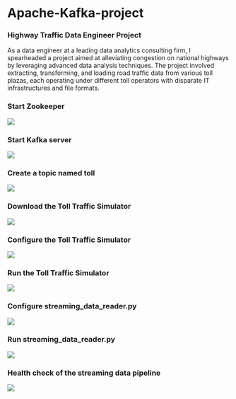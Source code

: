 # Apache-Kafka-project
### Highway Traffic Data Engineer Project

As a data engineer at a leading data analytics consulting firm, I spearheaded a project aimed at alleviating congestion on national highways by leveraging advanced data analysis techniques. The project involved extracting, transforming, and loading road traffic data from various toll plazas, each operating under different toll operators with disparate IT infrastructures and file formats.

### Start Zookeeper
<div>
<img src="https://raw.githubusercontent.com/OsamaELsohafy/Apache-Kafka-project/main/images/start_zookeeper.png" />
</div>

### Start Kafka server
<div>
<img src="https://raw.githubusercontent.com/OsamaELsohafy/Apache-Kafka-project/main/images/start_kafka.png" />
</div>

### Create a topic named toll 
<div>
<img src="https://github.com/OsamaELsohafy/Apache-Kafka-project/blob/main/images/create_toll_topic.png?raw=true" />
</div>

###  Download the Toll Traffic Simulator 
<div>
<img src="https://github.com/OsamaELsohafy/Apache-Kafka-project/blob/main/images/download_simulator.png?raw=true" />
</div>

### Configure the Toll Traffic Simulator
<div>
<img src="https://github.com/OsamaELsohafy/Apache-Kafka-project/blob/main/images/configure_simulator.png?raw=true" />
</div>

###  Run the Toll Traffic Simulator
<div>
<img src="https://github.com/OsamaELsohafy/Apache-Kafka-project/blob/main/images/simulator_output.png?raw=true" />
</div>

### Configure streaming_data_reader.py
<div>
<img src="https://github.com/OsamaELsohafy/Apache-Kafka-project/blob/main/images/streaming_reader_code.png?raw=true" />
</div>

###  Run streaming_data_reader.py
<div>
<img src="https://github.com/OsamaELsohafy/Apache-Kafka-project/blob/main/images/data_reader_output.png?raw=true" />
</div>

### Health check of the streaming data pipeline
<div>
<img src="https://github.com/OsamaELsohafy/Apache-Kafka-project/blob/main/images/output_rows.png?raw=true" />
</div>

